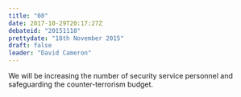 ```yaml
---
title: "08"
date: 2017-10-29T20:17:27Z
debateid: "20151118"
prettydate: "18th November 2015"
draft: false
leader: "David Cameron"
---
```


We will be increasing the number of security service personnel and safeguarding the counter-terrorism budget.